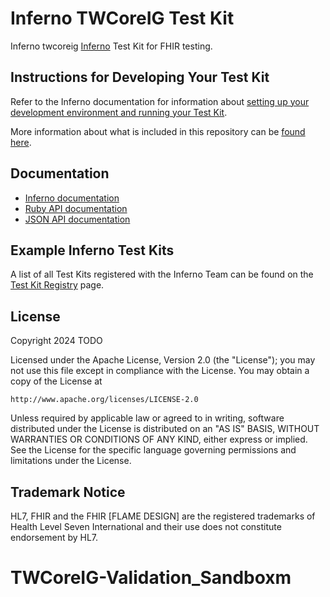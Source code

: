 # Inferno TWCoreIG Test Kit

Inferno twcoreig [Inferno](https://github.com/inferno-community/inferno-core) Test Kit
for FHIR testing.

## Instructions for Developing Your Test Kit

Refer to the Inferno documentation for information about [setting up
your development environment and running your Test Kit](https://inferno-framework.github.io/docs/getting-started/).

More information about what is included in this repository can be [found here](https://inferno-framework.github.io/docs/getting-started/repo-layout-and-organization.html).

## Documentation
- [Inferno documentation](https://inferno-framework.github.io/docs/)
- [Ruby API documentation](https://inferno-framework.github.io/inferno-core/docs/)
- [JSON API documentation](https://inferno-framework.github.io/inferno-core/api-docs/)

## Example Inferno Test Kits

A list of all Test Kits registered with the Inferno Team can be found on the [Test Kit Registry](https://inferno-framework.github.io/community/test-kits.html) page.

## License
Copyright 2024 TODO

Licensed under the Apache License, Version 2.0 (the "License"); you may not use
this file except in compliance with the License. You may obtain a copy of the
License at
```
http://www.apache.org/licenses/LICENSE-2.0
```
Unless required by applicable law or agreed to in writing, software distributed
under the License is distributed on an "AS IS" BASIS, WITHOUT WARRANTIES OR
CONDITIONS OF ANY KIND, either express or implied. See the License for the
specific language governing permissions and limitations under the License.

## Trademark Notice

HL7, FHIR and the FHIR [FLAME DESIGN] are the registered trademarks of Health
Level Seven International and their use does not constitute endorsement by HL7.

# TWCoreIG-Validation_Sandboxm
